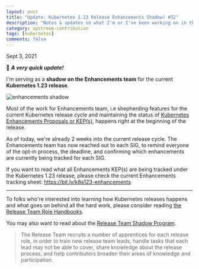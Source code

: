 ```yaml
---
layout: post
title: "Update: Kubernetes 1.23 Release Enhancements Shadow! #32"
description: "Notes & updates on what I'm or I've been working on in the upstream kubernetes project"
category: upstream-contribution
tags: [kubernetes]
comments: false
---
```


Sept 3, 2021

👋 ***A very quick update!***

I'm serving as a **shadow on the Enhancements team** for the current **Kubernetes 1.23 release**.

![enhancements shadow](https://user-images.githubusercontent.com/30499743/131946173-e58364b8-5233-4461-bc37-2eff6edf7872.png)

Most of the work for Enhancements team, i.e shepherding features for the current Kubernetes release cycle and maintaining the status of [Kubernetes Enhancements Proposals or KEP(s)](https://github.com/kubernetes/enhancements/blob/master/keps/README.md), happens right at the beginning of the release.

As of today, we're already 2 weeks into the current release cycle. The Enhancements team has now reached out to each SIG, to remind everyone of the opt-in process, the deadline, and confirming which enhancements are currently being tracked for each SIG.

If you want to read what all Enhancements KEP(s) are being tracked under the Kubernetes 1.23 release, please check the current Enhancements tracking sheet: https://bit.ly/k8s123-enhancements

---

To folks who're interested into learning how Kubernetes releases happens and what goes on behind all the hard work, please consider reading [the Release Team Role Handbooks](https://github.com/kubernetes/sig-release/tree/master/release-team/role-handbooks).

You may also want to read about the [Release Team Shadow Program](https://github.com/kubernetes/sig-release/blob/master/release-team/shadows.md).

> The Release Team recruits a number of apprentices for each release role, in order to train new release team leads, handle tasks that each lead may not be able to cover, share knowledge about the release process, and help contributors broaden their areas of knowledge and participation.
